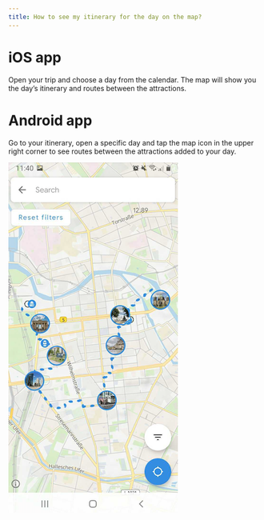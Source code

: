 ```yaml
---
title: How to see my itinerary for the day on the map?
---
```


# iOS app
Open your trip and choose a day from the calendar. The map will show you the day’s itinerary and routes between the attractions. 

# Android app 
Go to your itinerary, open a specific day and tap the map icon in the upper right corner to see routes between the attractions added to your day.

![](/assets/3-sygic-travel/5-on-the-road/2-how-to-see-my-itinerary-for-the-day-on-the-map/ishowitinerary1.png "null")
